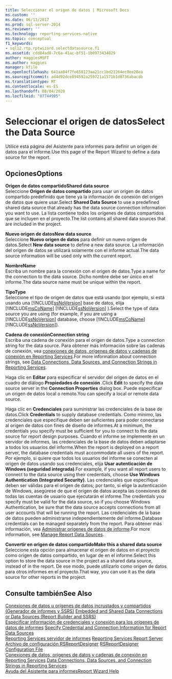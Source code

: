```yaml
---
title: Seleccionar el origen de datos | Microsoft Docs
ms.custom: ''
ms.date: 06/13/2017
ms.prod: sql-server-2014
ms.reviewer: ''
ms.technology: reporting-services-native
ms.topic: conceptual
f1_keywords:
- sql12.rtp.rptwizard.selectdatasource.f1
ms.assetid: cdd84ad8-7c6a-41ac-bf51-1b0973434829
author: maggiesMSFT
ms.author: maggies
manager: kfile
ms.openlocfilehash: 641aa04f7fe658123aa21cc1bd21264ec0ee28ea
ms.sourcegitcommit: ad4d92dce894592a259721a1571b1d8736abacdb
ms.translationtype: MT
ms.contentlocale: es-ES
ms.lasthandoff: 08/04/2020
ms.locfileid: "87744995"
---
```

# <a name="select-the-data-source"></a><span data-ttu-id="f986e-102">Seleccionar el origen de datos</span><span class="sxs-lookup"><span data-stu-id="f986e-102">Select the Data Source</span></span>
  <span data-ttu-id="f986e-103">Utilice esta página del Asistente para informes para definir un origen de datos para el informe.</span><span class="sxs-lookup"><span data-stu-id="f986e-103">Use this page of the Report Wizard to define a data source for the report.</span></span>  
  
## <a name="options"></a><span data-ttu-id="f986e-104">Opciones</span><span class="sxs-lookup"><span data-stu-id="f986e-104">Options</span></span>  
 <span data-ttu-id="f986e-105">**Origen de datos compartido**</span><span class="sxs-lookup"><span data-stu-id="f986e-105">**Shared data source**</span></span>  
 <span data-ttu-id="f986e-106">Seleccione **Origen de datos compartido** para usar un origen de datos compartido predefinido que tiene ya la información de conexión del origen de datos que quiere usar.</span><span class="sxs-lookup"><span data-stu-id="f986e-106">Select **Shared Data Source** to use a predefined shared data source that already has the data source connection information you want to use.</span></span> <span data-ttu-id="f986e-107">La lista contiene todos los orígenes de datos compartidos que se incluyen en el proyecto.</span><span class="sxs-lookup"><span data-stu-id="f986e-107">The list contains all shared data sources that are included in the project.</span></span>  
  
 <span data-ttu-id="f986e-108">**Nuevo origen de datos**</span><span class="sxs-lookup"><span data-stu-id="f986e-108">**New data source**</span></span>  
 <span data-ttu-id="f986e-109">Seleccione **Nuevo origen de datos** para definir un nuevo origen de datos.</span><span class="sxs-lookup"><span data-stu-id="f986e-109">Select **New data source** to define a new data source.</span></span> <span data-ttu-id="f986e-110">La información del origen de datos se utilizará solamente con el informe actual.</span><span class="sxs-lookup"><span data-stu-id="f986e-110">The data source information will be used only with the current report.</span></span>  
  
 <span data-ttu-id="f986e-111">**Nombre**</span><span class="sxs-lookup"><span data-stu-id="f986e-111">**Name**</span></span>  
 <span data-ttu-id="f986e-112">Escriba un nombre para la conexión con el origen de datos.</span><span class="sxs-lookup"><span data-stu-id="f986e-112">Type a name for the connection to the data source.</span></span> <span data-ttu-id="f986e-113">Dicho nombre debe ser único en el informe.</span><span class="sxs-lookup"><span data-stu-id="f986e-113">The data source name must be unique within the report.</span></span>  
  
 <span data-ttu-id="f986e-114">**Tipo**</span><span class="sxs-lookup"><span data-stu-id="f986e-114">**Type**</span></span>  
 <span data-ttu-id="f986e-115">Seleccione el tipo de origen de datos que está usando (por ejemplo, si está usando una [!INCLUDE[ssNoVersion](../includes/ssnoversion-md.md)] base de datos, elija [!INCLUDE[msCoName](../includes/msconame-md.md)] [!INCLUDE[ssNoVersion](../includes/ssnoversion-md.md)] ).</span><span class="sxs-lookup"><span data-stu-id="f986e-115">Select the type of data source you are using (for example, if you are using a [!INCLUDE[ssNoVersion](../includes/ssnoversion-md.md)] database, choose [!INCLUDE[msCoName](../includes/msconame-md.md)] [!INCLUDE[ssNoVersion](../includes/ssnoversion-md.md)]).</span></span>  
  
 <span data-ttu-id="f986e-116">**Cadena de conexión**</span><span class="sxs-lookup"><span data-stu-id="f986e-116">**Connection string**</span></span>  
 <span data-ttu-id="f986e-117">Escriba una cadena de conexión para el origen de datos.</span><span class="sxs-lookup"><span data-stu-id="f986e-117">Type a connection string for the data source.</span></span> <span data-ttu-id="f986e-118">Para obtener más información sobre las cadenas de conexión, vea [conexiones de datos, orígenes de datos y cadenas de conexión en Reporting Services](../../2014/reporting-services/data-connections-data-sources-and-connection-strings-in-reporting-services.md).</span><span class="sxs-lookup"><span data-stu-id="f986e-118">For more information about connection strings, see [Data Connections, Data Sources, and Connection Strings in Reporting Services](../../2014/reporting-services/data-connections-data-sources-and-connection-strings-in-reporting-services.md).</span></span>  
  
 <span data-ttu-id="f986e-119">Haga clic en **Editar** para especificar el servidor del origen de datos en el cuadro de diálogo **Propiedades de conexión** .</span><span class="sxs-lookup"><span data-stu-id="f986e-119">Click **Edit** to specify the data source server in the **Connection Properties** dialog box.</span></span> <span data-ttu-id="f986e-120">Puede especificar un origen de datos local o remoto.</span><span class="sxs-lookup"><span data-stu-id="f986e-120">You can specify a local or remote data source.</span></span>  
  
 <span data-ttu-id="f986e-121">Haga clic en **Credenciales** para suministrar las credenciales de la base de datos.</span><span class="sxs-lookup"><span data-stu-id="f986e-121">Click **Credentials** to supply database credentials.</span></span> <span data-ttu-id="f986e-122">Como mínimo, las credenciales que especifique deben ser suficientes para poder conectarse al origen de datos con fines de diseño de informes.</span><span class="sxs-lookup"><span data-stu-id="f986e-122">At a minimum, the credentials you specify must be sufficient for you to connect to the data source for report design purposes.</span></span> <span data-ttu-id="f986e-123">Cuando el informe se implemente en un servidor de informes, las credenciales de la base de datos deben adaptarse a todos los usuarios del informe.</span><span class="sxs-lookup"><span data-stu-id="f986e-123">When the report is deployed on a report server, the database credentials must accommodate all users of the report.</span></span> <span data-ttu-id="f986e-124">Por ejemplo, si quiere que todos los usuarios del informe se conecten al origen de datos usando sus credenciales, elija **Usar autenticación de Windows (seguridad integrada)**.</span><span class="sxs-lookup"><span data-stu-id="f986e-124">For example, if you want all report users to connect to the data source using their credentials, choose **Use Windows Authentication (Integrated Security)**.</span></span> <span data-ttu-id="f986e-125">Las credenciales que especifique deben ser válidas para el origen de datos; por tanto, si elige la autenticación de Windows, asegúrese de que el origen de datos acepta las conexiones de todas las cuentas de usuario que ejecutarán el informe.</span><span class="sxs-lookup"><span data-stu-id="f986e-125">The credentials you specify must be valid for the data source, so if you choose Windows Authentication, be sure that the data source accepts connections from all user accounts that will be running the report.</span></span> <span data-ttu-id="f986e-126">Las credenciales de la base de datos pueden administrarse independientemente del informe.</span><span class="sxs-lookup"><span data-stu-id="f986e-126">Database credentials can be managed separately from the report.</span></span> <span data-ttu-id="f986e-127">Para obtener más información, vea [Administrar orígenes de datos de informe](report-data/manage-report-data-sources.md).</span><span class="sxs-lookup"><span data-stu-id="f986e-127">For more information, see [Manage Report Data Sources](report-data/manage-report-data-sources.md).</span></span>  
  
 <span data-ttu-id="f986e-128">**Convertir en origen de datos compartido**</span><span class="sxs-lookup"><span data-stu-id="f986e-128">**Make this a shared data source**</span></span>  
 <span data-ttu-id="f986e-129">Seleccione esta opción para almacenar el origen de datos en el proyecto como origen de datos compartido, en lugar de en el informe.</span><span class="sxs-lookup"><span data-stu-id="f986e-129">Select this option to store the data source in the project as a shared data source, instead of in the report.</span></span> <span data-ttu-id="f986e-130">De ese modo, puede utilizarlo como origen de datos para otros informes en el proyecto.</span><span class="sxs-lookup"><span data-stu-id="f986e-130">That way, you can use it as the data source for other reports in the project.</span></span>  
  
## <a name="see-also"></a><span data-ttu-id="f986e-131">Consulte también</span><span class="sxs-lookup"><span data-stu-id="f986e-131">See Also</span></span>  
 <span data-ttu-id="f986e-132">[Conexiones de datos u orígenes de datos incrustados y compartidos &#40;Generador de informes y SSRS&#41;](../../2014/reporting-services/embedded-and-shared-data-connections-or-data-sources-report-builder-and-ssrs.md) </span><span class="sxs-lookup"><span data-stu-id="f986e-132">[Embedded and Shared Data Connections or Data Sources &#40;Report Builder and SSRS&#41;](../../2014/reporting-services/embedded-and-shared-data-connections-or-data-sources-report-builder-and-ssrs.md) </span></span>  
 <span data-ttu-id="f986e-133">[Especificar información de credenciales y conexión para los orígenes de datos de informes](report-data/specify-credential-and-connection-information-for-report-data-sources.md) </span><span class="sxs-lookup"><span data-stu-id="f986e-133">[Specify Credential and Connection Information for Report Data Sources](report-data/specify-credential-and-connection-information-for-report-data-sources.md) </span></span>  
 <span data-ttu-id="f986e-134">[Reporting Services servidor de informes](../../2014/reporting-services/reporting-services-report-server.md) </span><span class="sxs-lookup"><span data-stu-id="f986e-134">[Reporting Services Report Server](../../2014/reporting-services/reporting-services-report-server.md) </span></span>  
 <span data-ttu-id="f986e-135">[Archivo de configuración RSReportDesigner](report-server/rsreportdesigner-configuration-file.md) </span><span class="sxs-lookup"><span data-stu-id="f986e-135">[RSReportDesigner Configuration File](report-server/rsreportdesigner-configuration-file.md) </span></span>  
 <span data-ttu-id="f986e-136">[Conexiones de datos, orígenes de datos y cadenas de conexión en Reporting Services](../../2014/reporting-services/data-connections-data-sources-and-connection-strings-in-reporting-services.md) </span><span class="sxs-lookup"><span data-stu-id="f986e-136">[Data Connections, Data Sources, and Connection Strings in Reporting Services](../../2014/reporting-services/data-connections-data-sources-and-connection-strings-in-reporting-services.md) </span></span>  
 [<span data-ttu-id="f986e-137">Ayuda del Asistente para informes</span><span class="sxs-lookup"><span data-stu-id="f986e-137">Report Wizard Help</span></span>](../../2014/reporting-services/report-wizard-help.md)  
  
  
